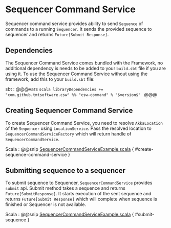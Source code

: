 # Sequencer Command Service

Sequencer command service provides ability to send `Sequence` of commands to a running `Sequencer`. It sends the provided sequence
  to sequencer and returns `Future[Submit Response]`.

## Dependencies

The Sequencer Command Service comes bundled with the Framework, no additional dependency is needs to be added to your `build.sbt`
file if you are using it. To use the Sequencer Command Service without using the framework, add this to your `build.sbt` file:

sbt
:   @@@vars
    ```scala
    libraryDependencies += "com.github.tmtsoftware.csw" %% "csw-command" % "$version$"
    ```
    @@@
    
## Creating Sequencer Command Service
To create Sequencer Command Service, you need to resolve `AkkaLocation` of the `Sequencer` using `LocationService`. Pass the resolved
location to `SequencerCommandServiceFactory` which will return handle of `SequencerCommandService`. 

Scala
:   @@snip [SequencerCommandServiceExample.scala](../../../../examples/src/main/scala/example/sequencerCommandService/SequencerCommandServiceExample.scala) { #create-sequence-command-service }

## Submitting sequence to a sequencer

To submit sequence to Sequencer, `SequencerCommandService` provides `submit` api. Submit method takes a sequence and returns
 `Future[SubmitResponse]`. It starts execution of the sent sequence and returns `Future[Submit Response]` which will complete
  when sequence is finished or Sequencer is not available.

Scala
:   @@snip [SequencerCommandServiceExample.scala](../../../../examples/src/main/scala/example/sequencerCommandService/SequencerCommandServiceExample.scala) { #submit-sequence }
